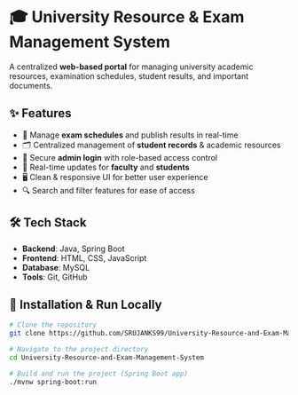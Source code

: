 # 🎓 University Resource & Exam Management System

A centralized **web-based portal** for managing university academic resources, examination schedules, student results, and important documents.

## ✨ Features

- 📅 Manage **exam schedules** and publish results in real-time
- 🗂️ Centralized management of **student records** & academic resources
- 🔐 Secure **admin login** with role-based access control
- 📄 Real-time updates for **faculty** and **students**
- 🖥️ Clean & responsive UI for better user experience
- 🔍 Search and filter features for ease of access

## 🛠️ Tech Stack

- **Backend**: Java, Spring Boot
- **Frontend**: HTML, CSS, JavaScript
- **Database**: MySQL
- **Tools**: Git, GitHub



## 🚀 Installation & Run Locally

```bash
# Clone the repository
git clone https://github.com/SRUJANKS99/University-Resource-and-Exam-Management-System.git

# Navigate to the project directory
cd University-Resource-and-Exam-Management-System

# Build and run the project (Spring Boot app)
./mvnw spring-boot:run
